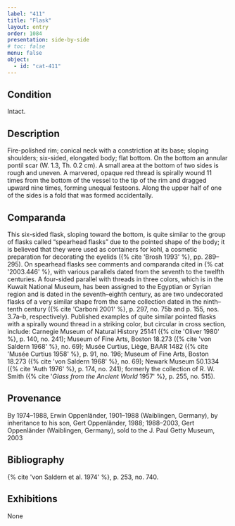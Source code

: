 ```yaml
---
label: "411"
title: "Flask"
layout: entry
order: 1084
presentation: side-by-side
# toc: false
menu: false
object:
  - id: "cat-411"
---
```


## Condition

Intact.

## Description

Fire-polished rim; conical neck with a constriction at its base; sloping shoulders; six-sided, elongated body; flat bottom. On the bottom an annular pontil scar (W. 1.3, Th. 0.2 cm). A small area at the bottom of two sides is rough and uneven. A marvered, opaque red thread is spirally wound 11 times from the bottom of the vessel to the tip of the rim and dragged upward nine times, forming unequal festoons. Along the upper half of one of the sides is a fold that was formed accidentally.

## Comparanda

This six-sided flask, sloping toward the bottom, is quite similar to the group of flasks called “spearhead flasks” due to the pointed shape of the body; it is believed that they were used as containers for kohl, a cosmetic preparation for decorating the eyelids ({% cite 'Brosh 1993' %}, pp. 289–295). On spearhead flasks see comments and comparanda cited in {% cat '2003.446' %}, with various parallels dated from the seventh to the twelfth centuries. A four-sided parallel with threads in three colors, which is in the Kuwait National Museum, has been assigned to the Egyptian or Syrian region and is dated in the seventh–eighth century, as are two undecorated flasks of a very similar shape from the same collection dated in the ninth–tenth century ({% cite 'Carboni 2001' %}, p. 297, no. 75b and p. 155, nos. 3.7a–b, respectively). Published examples of quite similar pointed flasks with a spirally wound thread in a striking color, but circular in cross section, include: Carnegie Museum of Natural History 25141 ({% cite 'Oliver 1980' %}, p. 140, no. 241); Museum of Fine Arts, Boston 18.273 ({% cite 'von Saldern 1968' %}, no. 69); Musée Curtius, Liège, BAAR 1482 ({% cite 'Musée Curtius 1958' %}, p. 91, no. 196; Museum of Fine Arts, Boston 18.273 ({% cite 'von Saldern 1968' %}, no. 69); Newark Museum 50.1334 ({% cite 'Auth 1976' %}, p. 174, no. 241); formerly the collection of R. W. Smith ({% cite '*Glass from the Ancient World* 1957' %}, p. 255, no. 515).

## Provenance

By 1974–1988, Erwin Oppenländer, 1901–1988 (Waiblingen, Germany), by inheritance to his son, Gert Oppenländer, 1988; 1988–2003, Gert Oppenländer (Waiblingen, Germany), sold to the J. Paul Getty Museum, 2003

## Bibliography

{% cite 'von Saldern et al. 1974' %}, p. 253, no. 740.

## Exhibitions

None